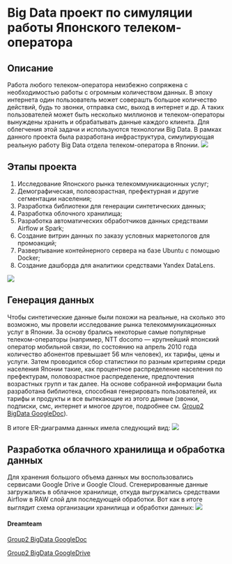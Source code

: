 # Big Data проект по симуляции работы Японского телеком-оператора
## Описание
Работа любого телеком-оператора неизбежно сопряжена с необходимостью работы с огромным количеством данных. В эпоху интернета один пользователь может соверашть большое количество действий, будь то звонки, отправка смс, выход в интернет и др. А таких пользователей может быть несколько миллионов и телеком-операторы вынуждены хранить и обрабатывать данные каждого клиента. Для облегчения этой задачи и используются технологии Big Data. В рамках данного проекта была разработана инфраструктура, симулирующая реальную работу Big Data отдела телеком-оператора в Японии.
<img src='https://vd-tv.ru/wp-content/uploads/2020/11/hjhgf.png'>

## Этапы проекта
1. Исследование Японского рынка телекоммуникационных услуг;
2. Демографическая, половозрастная, префектурная и другие сегментации населения;
3. Разработка библиотеки для генерации синтетических данных;
4. Разработка облочного хранилища;
5. Разработка автоматических обработчиков данных средствами Airflow и Spark;
6. Создание витрин данных по заказу условных маркетологов для промоакций;
7. Развертывание контейнерного сервера на базе Ubuntu с помощью Docker;
8. Создание дашборда для аналитики средствами Yandex DataLens.
<img src='https://drive.google.com/uc?export=view&id=16ZM1VlM2PYUtkHqGLRcWXJaOzKXMcwN1'>

## Генерация данных
Чтобы синтетические данные были похожи на реальные, на сколько это возможно, мы провели исследование рынка телекоммуникационных услуг в Японии. За основу брались некоторые самые популярные телеком-операторы (например, NTT docomo — крупнейший японский оператор мобильной связи, по состоянию на апрель 2010 года количество абонентов превышает 56 млн человек), их тарифы, цены и услуги. Затем проводился сбор статистики по разным критериям среди населения Японии такие, как процентное распределение населения по префектурам, половозрастное распределение, предпочтения возрастных групп и так далее. На основе собранной информации была разработана библиотека, способная генерировать пользователей, их тарифы и продукты и все вытекающие из этого данные (звонки, подписки, смс, интернет и многое другое, подробнее см. [Group2 BigData GoogleDoc](https://docs.google.com/document/d/1wQDWgiQnZdVRrk51Ou_Jz6B7dNl30mfD6yzAJvGkbj0/edit?usp=sharing)).

В итоге ER-диаграмма данных имела следующий вид:
<img src='https://drive.google.com/uc?export=view&id=1sGPQC2IYy3uRYSO2BQAyMhrbbSX_-Rj6'>

## Разработка облачного хранилища и обработка данных
Для хранения большого объема данных мы воспользовались сервисами Google Drive и Google Cloud. Сгенерированные данные загружались в облачное хранилище, откуда выгружались средствами Airflow в RAW слой для последующей обработки. Вот как в итоге выглядит схема организации хранилища и обработки данных:
<img src='https://drive.google.com/uc?export=view&id=13cX0gwKxETAgbG32iI0ebMlIYt7bHnM3'>











#### Dreamteam
[Group2 BigData GoogleDoc](https://docs.google.com/document/d/1wQDWgiQnZdVRrk51Ou_Jz6B7dNl30mfD6yzAJvGkbj0/edit?usp=sharing)

[Group2 BigData GoogleDrive](https://vk.com/away.php?utf=1&to=https%3A%2F%2Fdrive.google.com%2Fdrive%2Ffolders%2F1Cf3nYpj49gLh30Rdetf_58TVcRvdDYce%3Fusp%3Dsharing)
